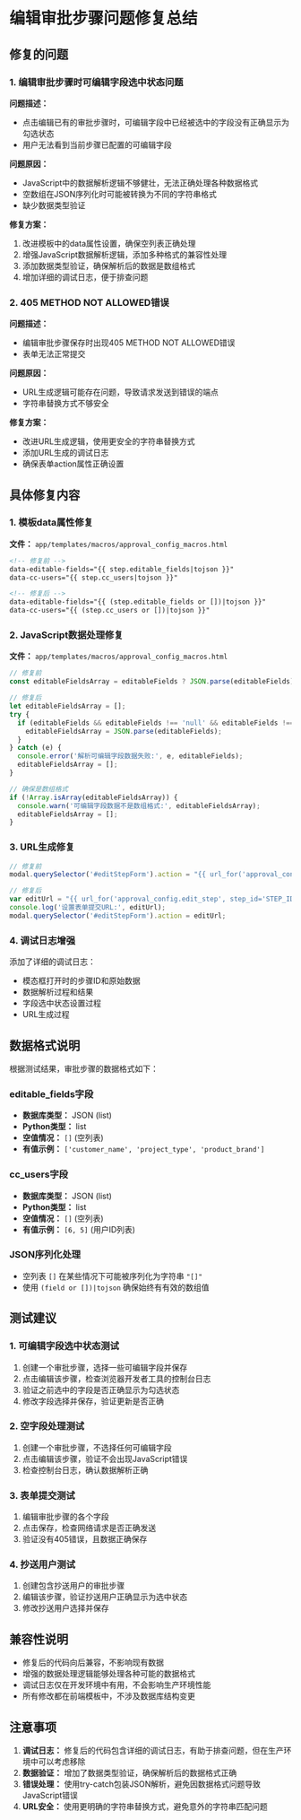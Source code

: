 # 编辑审批步骤问题修复总结

## 修复的问题

### 1. 编辑审批步骤时可编辑字段选中状态问题

**问题描述：**
- 点击编辑已有的审批步骤时，可编辑字段中已经被选中的字段没有正确显示为勾选状态
- 用户无法看到当前步骤已配置的可编辑字段

**问题原因：**
- JavaScript中的数据解析逻辑不够健壮，无法正确处理各种数据格式
- 空数组在JSON序列化时可能被转换为不同的字符串格式
- 缺少数据类型验证

**修复方案：**
1. 改进模板中的data属性设置，确保空列表正确处理
2. 增强JavaScript数据解析逻辑，添加多种格式的兼容性处理
3. 添加数据类型验证，确保解析后的数据是数组格式
4. 增加详细的调试日志，便于排查问题

### 2. 405 METHOD NOT ALLOWED错误

**问题描述：**
- 编辑审批步骤保存时出现405 METHOD NOT ALLOWED错误
- 表单无法正常提交

**问题原因：**
- URL生成逻辑可能存在问题，导致请求发送到错误的端点
- 字符串替换方式不够安全

**修复方案：**
- 改进URL生成逻辑，使用更安全的字符串替换方式
- 添加URL生成的调试日志
- 确保表单action属性正确设置

## 具体修复内容

### 1. 模板data属性修复

**文件：** `app/templates/macros/approval_config_macros.html`

```html
<!-- 修复前 -->
data-editable-fields="{{ step.editable_fields|tojson }}"
data-cc-users="{{ step.cc_users|tojson }}"

<!-- 修复后 -->
data-editable-fields="{{ (step.editable_fields or [])|tojson }}"
data-cc-users="{{ (step.cc_users or [])|tojson }}"
```

### 2. JavaScript数据处理修复

**文件：** `app/templates/macros/approval_config_macros.html`

```javascript
// 修复前
const editableFieldsArray = editableFields ? JSON.parse(editableFields) : [];

// 修复后
let editableFieldsArray = [];
try {
  if (editableFields && editableFields !== 'null' && editableFields !== '' && editableFields !== '[]') {
    editableFieldsArray = JSON.parse(editableFields);
  }
} catch (e) {
  console.error('解析可编辑字段数据失败:', e, editableFields);
  editableFieldsArray = [];
}

// 确保是数组格式
if (!Array.isArray(editableFieldsArray)) {
  console.warn('可编辑字段数据不是数组格式:', editableFieldsArray);
  editableFieldsArray = [];
}
```

### 3. URL生成修复

```javascript
// 修复前
modal.querySelector('#editStepForm').action = "{{ url_for('approval_config.edit_step', step_id=0) }}".replace('0', stepId);

// 修复后
var editUrl = "{{ url_for('approval_config.edit_step', step_id='STEP_ID') }}".replace('STEP_ID', stepId);
console.log('设置表单提交URL:', editUrl);
modal.querySelector('#editStepForm').action = editUrl;
```

### 4. 调试日志增强

添加了详细的调试日志：
- 模态框打开时的步骤ID和原始数据
- 数据解析过程和结果
- 字段选中状态设置过程
- URL生成过程

## 数据格式说明

根据测试结果，审批步骤的数据格式如下：

### editable_fields字段
- **数据库类型：** JSON (list)
- **Python类型：** list
- **空值情况：** `[]` (空列表)
- **有值示例：** `['customer_name', 'project_type', 'product_brand']`

### cc_users字段
- **数据库类型：** JSON (list)
- **Python类型：** list
- **空值情况：** `[]` (空列表)
- **有值示例：** `[6, 5]` (用户ID列表)

### JSON序列化处理
- 空列表 `[]` 在某些情况下可能被序列化为字符串 `"[]"`
- 使用 `(field or [])|tojson` 确保始终有有效的数组值

## 测试建议

### 1. 可编辑字段选中状态测试
1. 创建一个审批步骤，选择一些可编辑字段并保存
2. 点击编辑该步骤，检查浏览器开发者工具的控制台日志
3. 验证之前选中的字段是否正确显示为勾选状态
4. 修改字段选择并保存，验证更新是否正确

### 2. 空字段处理测试
1. 创建一个审批步骤，不选择任何可编辑字段
2. 点击编辑该步骤，验证不会出现JavaScript错误
3. 检查控制台日志，确认数据解析正确

### 3. 表单提交测试
1. 编辑审批步骤的各个字段
2. 点击保存，检查网络请求是否正确发送
3. 验证没有405错误，且数据正确保存

### 4. 抄送用户测试
1. 创建包含抄送用户的审批步骤
2. 编辑该步骤，验证抄送用户正确显示为选中状态
3. 修改抄送用户选择并保存

## 兼容性说明

- 修复后的代码向后兼容，不影响现有数据
- 增强的数据处理逻辑能够处理各种可能的数据格式
- 调试日志仅在开发环境中有用，不会影响生产环境性能
- 所有修改都在前端模板中，不涉及数据库结构变更

## 注意事项

1. **调试日志：** 修复后的代码包含详细的调试日志，有助于排查问题，但在生产环境中可以考虑移除
2. **数据验证：** 增加了数据类型验证，确保解析后的数据格式正确
3. **错误处理：** 使用try-catch包装JSON解析，避免因数据格式问题导致JavaScript错误
4. **URL安全：** 使用更明确的字符串替换方式，避免意外的字符串匹配问题 